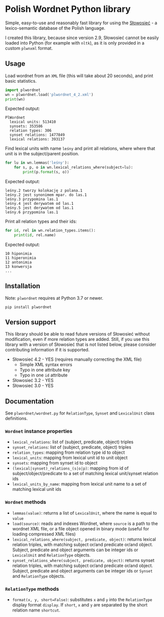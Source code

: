 # Polish Wordnet Python library

Simple, easy-to-use and reasonably fast library for using the [Słowosieć](http://nlp.pwr.wroc.pl/plwordnet/download/) - a lexico-semantic database of the Polish language.

I created this library, because since version 2.9, Słowosieć cannot be easily loaded into Python (for example with `nltk`), as it is only provided in a custom `plwnxml` format.


## Usage

Load wordnet from an `XML` file (this will take about 20 seconds), and print basic statistics.

```python
import plwordnet
wn = plwordnet.load('plwordnet_4_2.xml')
print(wn)
```

Expected output:

```
PlWordnet
  lexical units: 513410
  synsets: 353586
  relation types: 306
  synset relations: 1477849
  lexical relations: 393137
```

Find lexical units with name `leśny` and print all relations, where where that unit is in the subject/parent position.

```python
for lu in wn.lemmas('leśny'):
    for s, p, o in wn.lexical_relations_where(subject=lu):
        print(p.format(s, o))
```

Expected output:

```
leśny.2 tworzy kolokację z polana.1
leśny.2 jest synonimem mpar. do las.1
leśny.3 przypomina las.1
leśny.4 jest derywatem od las.1
leśny.5 jest derywatem od las.1
leśny.6 przypomina las.1
```

Print all relation types and their ids:

```python
for id, rel in wn.relation_types.items():
    print(id, rel.name)
```

Expected output:

```
10 hiponimia
11 hiperonimia
12 antonimia
13 konwersja
...
```


## Installation

Note: `plwordnet` requires at Python 3.7 or newer.

```
pip install plwordnet
```


## Version support

This library should be able to read future versions of Słowosieć without modification, even if more relation types are added. Still, if you use this library with a version of Słowosieć that is not listed below, please consider contributing information if it is supported.

- Słowosieć 4.2 - YES (requires manually correcting the XML file)
	- Simple XML syntax errors
	- Typo in one attribute key
	- Typo in one `id` attribute
- Słowosieć 3.2 - YES
- Słowosieć 3.0 - YES


## Documentation

See `plwordnet/wordnet.py` for `RelationType`, `Synset` and `LexicalUnit` class definitions.

### `Wordnet` instance properties

- `lexical_relations`: list of (subject, predicate, object) triples
- `synset_relations`: list of (subject, predicate, object) triples
- `relation_types`: mapping from relation type id to object
- `lexical_units`: mapping from lexical unit id to unit object
- `synsets`: mapping from synset id to object
- `(lexical|synset)_relations_(s|o|p)`: mapping from id of subject/object/predicate to a set of matching lexical unit/synset relation ids
- `lexical_units_by_name`: mapping from lexical unit name to a set of matching lexical unit ids

### `Wordnet` methods

- `lemmas(value)`: returns a list of `LexicalUnit`, where the name is equal to `value`
- `load(source)`: reads and indexes Wordnet, where `source` is a path to the wordnet XML file, or a file object opened in binary mode (useful for loading compressed XML files)
- `lexical_relations_where(subject, predicate, object)`: returns lexical relation triples, with matching subject or/and predicate or/and object. Subject, predicate and object arguments can be integer ids or `LexicalUnit` and `RelationType` objects.
- `synset_relations_where(subject, predicate, object)`: returns synset relation triples, with matching subject or/and predicate or/and object. Subject, predicate and object arguments can be integer ids or `Synset` and `RelationType` objects.

### `RelationType` methods

- `format(x, y, short=False)`: substitutes `x` and `y` into the `RelationType` display format `display`. If `short`, `x` and `y` are separated by the short relation name `shortcut`.

